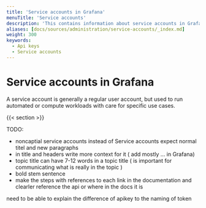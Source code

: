 ```yaml
---
title: 'Service accounts in Grafana'
menuTitle: 'Service accounts'
description: 'This contains information about service accounts in Grafana'
aliases: [docs/sources/administration/service-accounts/_index.md]
weight: 300
keywords:
  - Api keys
  - Service accounts
---
```


# Service accounts in Grafana

A service account is generally a regular user account, but used to run automated or compute workloads with care for specific use cases.

{{< section >}}

TODO:

- noncaptial service accounts instead of Service accounts expect normal titel and new paragraphs
- in title and headers write more context for it ( add mostly ... in Grafana)
- topic title can have 7-12 words in a topic title ( is important for communicating what is really in the topic )
- bold stem sentence
- make the steps with references to each link in the documentation and clearler reference the api or where in the docs it is

need to be able to explain the difference of apikey to the naming of token
